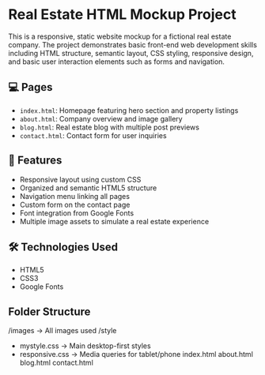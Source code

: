 # Real Estate HTML Mockup Project

This is a responsive, static website mockup for a fictional real estate company. The project demonstrates basic front-end web development skills including HTML structure, semantic layout, CSS styling, responsive design, and basic user interaction elements such as forms and navigation.

## 💻 Pages

- `index.html`: Homepage featuring hero section and property listings
- `about.html`: Company overview and image gallery
- `blog.html`: Real estate blog with multiple post previews
- `contact.html`: Contact form for user inquiries

## 🧩 Features

- Responsive layout using custom CSS
- Organized and semantic HTML5 structure
- Navigation menu linking all pages
- Custom form on the contact page
- Font integration from Google Fonts
- Multiple image assets to simulate a real estate experience

## 🛠 Technologies Used

- HTML5
- CSS3
- Google Fonts

## Folder Structure
/images         -> All images used
/style
  - mystyle.css      -> Main desktop-first styles
  - responsive.css   -> Media queries for tablet/phone
index.html
about.html
blog.html
contact.html
